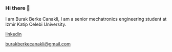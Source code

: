 ### Hi there 👋

I am Burak Berke Canakli, I am a senior mechatronics engineering student at Izmir Katip Celebi University.

[linkedin](https://www.linkedin.com/in/burak-berke-canakli/)

burakberkecanakli@gmail.com

